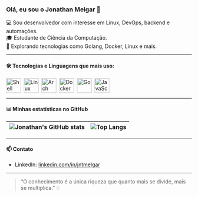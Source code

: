 ### Olá, eu sou o Jonathan Melgar 👋

💻 Sou desenvolvedor com interesse em Linux, DevOps, backend e automações.  
🎓 Estudante de Ciência da Computação.  
🚀 Explorando tecnologias como Golang, Docker, Linux e mais.  

---

#### 🛠 Tecnologias e Linguagens que mais uso:

<img src="https://cdn.jsdelivr.net/gh/devicons/devicon/icons/bash/bash-original.svg" alt="Shell" width="40" height="40" style="margin-right:8px;"/><img src="https://cdn.jsdelivr.net/gh/devicons/devicon/icons/linux/linux-original.svg" alt="Linux" width="40" height="40" style="margin-right:8px;"/><img src="https://cdn.jsdelivr.net/gh/devicons/devicon/icons/archlinux/archlinux-original.svg" alt="Arch Linux" width="40" height="40" style="margin-right:8px;"/><img src="https://cdn.jsdelivr.net/gh/devicons/devicon/icons/docker/docker-original.svg" alt="Docker" width="40" height="40" style="margin-right:8px;"/><img src="https://cdn.jsdelivr.net/gh/devicons/devicon/icons/go/go-original.svg" alt="Go" width="40" height="40" style="margin-right:8px;"/><img src="https://cdn.jsdelivr.net/gh/devicons/devicon/icons/javascript/javascript-original.svg" alt="JavaScript" width="40" height="40" style="margin-right:8px;"/>

---

#### 📊 Minhas estatísticas no GitHub

| ![Jonathan's GitHub stats](https://github-readme-stats.vercel.app/api?username=jntmelgar&show_icons=true&theme=tokyonight) | ![Top Langs](https://github-readme-stats.vercel.app/api/top-langs/?username=jntmelgar&layout=compact&theme=tokyonight) |
|---|---|

---

#### 📫 Contato

- LinkedIn: [linkedin.com/in/jntmelgar](https://www.linkedin.com/in/jntmelgar/)

---

> “O conhecimento é a única riqueza que quanto mais se divide, mais se multiplica.” 💡
